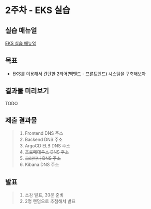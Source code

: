 # 2주차 - EKS 실습

## 실습 매뉴얼
[EKS 실습 매뉴얼 ](https://github.com/sghaha/amazon-eks-hands-on)

## 목표
* EKS를 이용해서 간단한 2티어(백엔드 - 프론트엔드) 시스템을 구축해보자

## 결과물 미리보기
TODO

## 제출 결과물
> 1. Frontend DNS 주소
> 2. Backend DNS 주소
> 3. ArgoCD ELB DNS 주소
> 4. ~~프로메테우스 DNS 주소~~
> 5. ~~그라파나 DNS 주소~~
> 6. Kibana DNS 주소

## 발표
> 1. 소감 발표, 30분 준비
> 2. 2명 랜덤으로 추첨해서 발표
